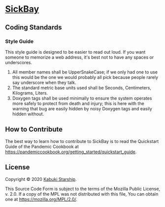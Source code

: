# [SickBay](../)

## Coding Standards

### Style Guide

This style guide is designed to be easier to read out loud. If you want someone to memorize a web address, it's best not to have any spaces or underscores.

1. All member names shall be UpperSnakeCase; if we only had one to use this would be the one we would probably all pick because people rarely say underscore when they talk.
1. The standard metric base units used shall be Seconds, Centimeters, Kilograms, Liters.
1. Doxygen tags shall be used minimally to ensure the system operates more safely to protect from death and injury; this is here with the warning that bug are easily hidden by noisy Doxygen tags and easily hidden without.

## How to Contribute

The best way to learn how to contribute to SickBay is to read the Quickstart Guide of the Pandemic Cookbook at <https://pandemiccookbook.org/getting_started/quickstart_guide>.

## License

Copyright © 2020 [Kabuki Starship](https://kabukistarship.com).

This Source Code Form is subject to the terms of the Mozilla Public License, v. 2.0. If a copy of the MPL was not distributed with this file, You can obtain one at <https://mozilla.org/MPL/2.0/>.

